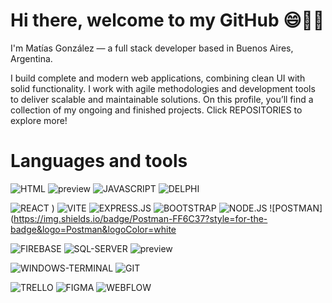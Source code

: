 # Hi there, welcome to my GitHub 😄👋🏼

I'm Matías González — a full stack developer based in Buenos Aires, Argentina. 

I build complete and modern web applications, combining clean UI with solid functionality. I work with agile methodologies and development tools to deliver scalable and maintainable solutions.
On this profile, you’ll find a collection of my ongoing and finished projects.
Click REPOSITORIES to explore more!


# Languages and tools


![HTML](https://img.shields.io/badge/HTML5-E34F26?style=for-the-badge&logo=html5&logoColor=white) ![preview](https://img.shields.io/badge/CSS3-1572B6?style=for-the-badge&logo=css3&logoColor=white)  ![JAVASCRIPT](https://img.shields.io/badge/JavaScript-323330?style=for-the-badge&logo=javascript&logoColor=F7DF1E)
![DELPHI](https://img.shields.io/badge/Delphi-B22222?style=for-the-badge&logo=delphi&logoColor=white)


![REACT](https://img.shields.io/badge/React-20232A?style=for-the-badge&logo=react&logoColor=61DAFB) 
) ![VITE](https://img.shields.io/badge/vite-%23646CFF.svg?style=for-the-badge&logo=vite&logoColor=white)
	![EXPRESS.JS](https://img.shields.io/badge/express.js-%23404d59.svg?style=for-the-badge&logo=express&logoColor=%2361DAFB)
![BOOTSTRAP](https://img.shields.io/badge/bootstrap-%238511FA.svg?style=for-the-badge&logo=bootstrap&logoColor=white)
![NODE.JS](https://img.shields.io/badge/node.js-6DA55F?style=for-the-badge&logo=node.js&logoColor=white)
![POSTMAN](https://img.shields.io/badge/Postman-FF6C37?style=for-the-badge&logo=Postman&logoColor=white


![FIREBASE](https://img.shields.io/badge/firebase-a08021?style=for-the-badge&logo=firebase&logoColor=ffcd34) ![SQL-SERVER](https://img.shields.io/badge/Microsoft%20SQL%20Server-CC2927?style=for-the-badge&logo=microsoft%20sql%20server&logoColor=white)
![preview](https://img.shields.io/badge/VSCode-0078D4?style=for-the-badge&logo=visual%20studio%20code&logoColor=white)  


![WINDOWS-TERMINAL](https://img.shields.io/badge/Windows%20Terminal-%234D4D4D.svg?style=for-the-badge&logo=windows-terminal&logoColor=white)
	![GIT](https://img.shields.io/badge/git-%23F05033.svg?style=for-the-badge&logo=git&logoColor=white)


![TRELLO](https://img.shields.io/badge/Trello-0052CC?style=for-the-badge&logo=trello&logoColor=white) 	![FIGMA](https://img.shields.io/badge/figma-%23F24E1E.svg?style=for-the-badge&logo=figma&logoColor=white) ![WEBFLOW](https://img.shields.io/badge/webflow-%23146EF5.svg?style=for-the-badge&logo=webflow&logoColor=white)


